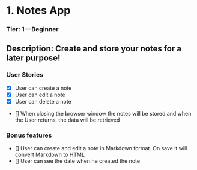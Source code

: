 # 1. Notes App
### Tier: 1 — Beginner

## Description: Create and store your notes for a later purpose!

### User Stories
- [x] User can create a note
- [x] User can edit a note
- [x] User can delete a note
- [] When closing the browser window the notes will be stored and when    the User returns, the data will be retrieved

### Bonus features
- [] User can create and edit a note in Markdown format. On save it       will convert Markdown to HTML
- [] User can see the date when he created the note